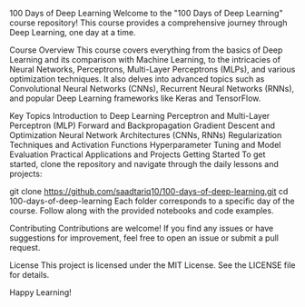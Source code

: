 100 Days of Deep Learning
Welcome to the "100 Days of Deep Learning" course repository! This course provides a comprehensive journey through Deep Learning, one day at a time.

Course Overview
This course covers everything from the basics of Deep Learning and its comparison with Machine Learning, to the intricacies of Neural Networks, Perceptrons, Multi-Layer Perceptrons (MLPs), and various optimization techniques. It also delves into advanced topics such as Convolutional Neural Networks (CNNs), Recurrent Neural Networks (RNNs), and popular Deep Learning frameworks like Keras and TensorFlow.

Key Topics
Introduction to Deep Learning
Perceptron and Multi-Layer Perceptron (MLP)
Forward and Backpropagation
Gradient Descent and Optimization
Neural Network Architectures (CNNs, RNNs)
Regularization Techniques and Activation Functions
Hyperparameter Tuning and Model Evaluation
Practical Applications and Projects
Getting Started
To get started, clone the repository and navigate through the daily lessons and projects:

git clone https://github.com/saadtariq10/100-days-of-deep-learning.git
cd 100-days-of-deep-learning
Each folder corresponds to a specific day of the course. Follow along with the provided notebooks and code examples.

Contributing
Contributions are welcome! If you find any issues or have suggestions for improvement, feel free to open an issue or submit a pull request.

License
This project is licensed under the MIT License. See the LICENSE file for details.

Happy Learning!
